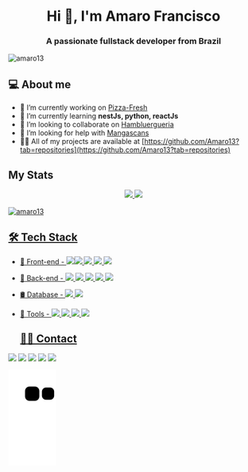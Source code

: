 <h1 align="center">Hi 👋, I'm Amaro Francisco</h1>
<h3 align="center">A passionate fullstack developer from Brazil</h3>

<p align="left"> <img src="https://komarev.com/ghpvc/?username=amaro13&label=Profile%20views&color=0e75b6&style=flat" alt="amaro13" /> </p>

## 💻 About me
- 🔭 I’m currently working on [Pizza-Fresh](https://github.com/Amaro13/pizza-fresh-server)
- 🌱 I’m currently learning **nestJs, python, reactJs**
- 👯 I’m looking to collaborate on [Hambluergueria](https://github.com/Amaro13/hambluergueria)
- 🤝 I’m looking for help with [Mangascans](https://github.com/Amaro13/mangascans)
- 👨‍💻 All of my projects are available at [https://github.com/Amaro13?tab=repositories](https://github.com/Amaro13?tab=repositories)

## My Stats
<div align="center" style="display: inline_block">
  <a href="https://github.com/Amaro13">
  <img height="180em" src="https://github-readme-stats.vercel.app/api?username=Amaro13&show_icons=true&theme=dark&include_all_commits=true&count_private=true"/>
  <img height="180em" src="https://github-readme-stats.vercel.app/api/top-langs/?username=Amaro13&layout=compact&langs_count=7&theme=dark"/>
</div>

<p><img align="center" src="https://github-readme-streak-stats.herokuapp.com/?user=amaro13&" alt="amaro13" /></p>
  
  ## 🛠 Tech Stack
* 🎨 Front-end - <img src="https://cdn.jsdelivr.net/gh/devicons/devicon/icons/html5/html5-original-wordmark.svg" height="25px" /><img src="https://cdn.jsdelivr.net/gh/devicons/devicon/icons/css3/css3-original-wordmark.svg" height="25px" /> <img src="https://cdn.jsdelivr.net/gh/devicons/devicon/icons/javascript/javascript-original.svg" height="23px" /> <img src="https://cdn.jsdelivr.net/gh/devicons/devicon/icons/typescript/typescript-original.svg" height="23px" /> <img src="https://cdn.jsdelivr.net/gh/devicons/devicon/icons/react/react-original.svg" height="23px" />  
  
* 🧰 Back-end - <img src="https://cdn.jsdelivr.net/gh/devicons/devicon/icons/nodejs/nodejs-original.svg" height="23px" /> <img src="https://cdn.jsdelivr.net/gh/devicons/devicon/icons/express/express-original.svg" height="23px" /> <img src="https://cdn.jsdelivr.net/gh/devicons/devicon/icons/javascript/javascript-original.svg" height="23px" /> <img src="https://cdn.jsdelivr.net/gh/devicons/devicon/icons/typescript/typescript-original.svg" height="23px" /> <img src="https://cdn.jsdelivr.net/gh/devicons/devicon/icons/nestjs/nestjs-plain.svg" height="23px" />

* 🛢 Database - <img src="https://cdn.jsdelivr.net/gh/devicons/devicon/icons/postgresql/postgresql-original-wordmark.svg" height="23px" /> <img src="https://cdn.jsdelivr.net/gh/devicons/devicon/icons/mongodb/mongodb-plain-wordmark.svg" height="23px" />
* 🔧 Tools - <img src="https://cdn.jsdelivr.net/gh/devicons/devicon/icons/vscode/vscode-original.svg" height="23px" /> <img src="https://cdn.jsdelivr.net/gh/devicons/devicon/icons/figma/figma-original.svg" height="23px" /> <img src="https://cdn.jsdelivr.net/gh/devicons/devicon/icons/git/git-original.svg" height="23px" /> <img src="https://cdn.jsdelivr.net/gh/devicons/devicon/icons/heroku/heroku-original.svg" height="23px" />
  
  
  ## 🤝🏼 Contact
 
<div> 
  <a href="https://www.instagram.com/amaroribe" target="_blank"><img src="https://img.shields.io/badge/-Instagram-%23E4405F?style=for-the-badge&logo=instagram&logoColor=white" target="_blank"></a>
  <a href="https://www.facebook.com/AmaroRibeiro1995/" target="_blank"><img src="https://cdn.jsdelivr.net/gh/devicons/devicon/icons/facebook/facebook-original.svg" target="_blank"></a> 
  <a href="https://www.linkedin.com/in/amaroribeiro/" target="_blank"><img src="https://cdn.jsdelivr.net/gh/devicons/devicon/icons/linkedin/linkedin-original.svg" target="_blank"></a> 
  <a href = "mailto:amaro.ribeiro1995@gmail.com"><img src="https://img.shields.io/badge/-Gmail-%23333?style=for-the-badge&logo=gmail&logoColor=white" target="_blank"></a>
  <a href = "mailto:amaro_ribeir0@hotmail.com"><img src="https://img.shields.io/badge/Microsoft_Outlook-0078D4?style=for-the-badge&logo=microsoft-outlook&logoColor=white" target="_blank"></a>
  
  ![Snake animation](https://github.com/Amaro13/Amaro13/blob/output/github-contribution-grid-snake.svg)
 
</div>
